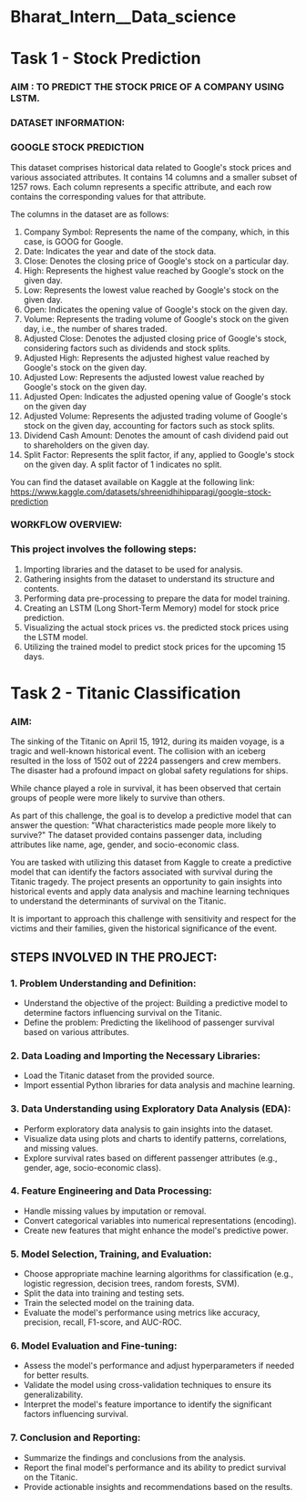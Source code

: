 # Bharat_Intern__Data_science
# Task 1 - Stock Prediction

### AIM : TO PREDICT THE STOCK PRICE OF A COMPANY USING LSTM.

### DATASET INFORMATION:


### GOOGLE STOCK PREDICTION

This dataset comprises historical data related to Google's stock prices and various associated attributes. It contains 14 columns and a smaller subset of 1257 rows. Each column represents a specific attribute, and each row contains the corresponding values for that attribute.

The columns in the dataset are as follows:

 1. Company Symbol: Represents the name of the company, which, in this case, is GOOG for Google.
 2. Date: Indicates the year and date of the stock data.
 3. Close: Denotes the closing price of Google's stock on a particular day.
 4. High: Represents the highest value reached by Google's stock on the given day. 
 5. Low: Represents the lowest value reached by Google's stock on the given day.
 6. Open: Indicates the opening value of Google's stock on the given day.
 7. Volume: Represents the trading volume of Google's stock on the given day, i.e., the number of shares traded.
 8. Adjusted Close: Denotes the adjusted closing price of Google's stock, considering factors such as dividends and stock splits.
 9. Adjusted High: Represents the adjusted highest value reached by Google's stock on the given day.
10. Adjusted Low: Represents the adjusted lowest value reached by Google's stock on the given day.
11. Adjusted Open: Indicates the adjusted opening value of Google's stock on the given day
12. Adjusted Volume: Represents the adjusted trading volume of Google's stock on the given day, accounting for factors such as stock splits.
13. Dividend Cash Amount: Denotes the amount of cash dividend paid out to shareholders on the given day.
14. Split Factor: Represents the split factor, if any, applied to Google's stock on the given day. A split factor of 1 indicates no split.

You can find the dataset available on Kaggle at the following link: https://www.kaggle.com/datasets/shreenidhihipparagi/google-stock-prediction


### WORKFLOW OVERVIEW:
### This project involves the following steps:

 1. Importing libraries and the dataset to be used for analysis.
 2. Gathering insights from the dataset to understand its structure and contents.
 3. Performing data pre-processing to prepare the data for model training.
 4. Creating an LSTM (Long Short-Term Memory) model for stock price prediction.
 5. Visualizing the actual stock prices vs. the predicted stock prices using the LSTM model.
 6. Utilizing the trained model to predict stock prices for the upcoming 15 days.



# Task 2 - Titanic Classification

### AIM:
The sinking of the Titanic on April 15, 1912, during its maiden voyage, is a tragic and well-known historical event. The collision with an iceberg resulted in the loss of 1502 out of 2224 passengers and crew members. The disaster had a profound impact on global safety regulations for ships.

While chance played a role in survival, it has been observed that certain groups of people were more likely to survive than others.

As part of this challenge, the goal is to develop a predictive model that can answer the question: "What characteristics made people more likely to survive?" The dataset provided contains passenger data, including attributes like name, age, gender, and socio-economic class.

You are tasked with utilizing this dataset from Kaggle to create a predictive model that can identify the factors associated with survival during the Titanic tragedy. The project presents an opportunity to gain insights into historical events and apply data analysis and machine learning techniques to understand the determinants of survival on the Titanic.

It is important to approach this challenge with sensitivity and respect for the victims and their families, given the historical significance of the event.



## STEPS INVOLVED IN THE PROJECT:

### 1. Problem Understanding and Definition:
   - Understand the objective of the project: Building a predictive model to determine factors influencing survival on the Titanic.
   - Define the problem: Predicting the likelihood of passenger survival based on various attributes.

### 2. Data Loading and Importing the Necessary Libraries:
   - Load the Titanic dataset from the provided source.
   - Import essential Python libraries for data analysis and machine learning.

### 3. Data Understanding using Exploratory Data Analysis (EDA):
   - Perform exploratory data analysis to gain insights into the dataset.
   - Visualize data using plots and charts to identify patterns, correlations, and missing values.
   - Explore survival rates based on different passenger attributes (e.g., gender, age, socio-economic class).

### 4. Feature Engineering and Data Processing:
   - Handle missing values by imputation or removal.
   - Convert categorical variables into numerical representations (encoding).
   - Create new features that might enhance the model's predictive power.

### 5. Model Selection, Training, and Evaluation:
   - Choose appropriate machine learning algorithms for classification (e.g., logistic regression, decision trees, random forests, SVM).
   - Split the data into training and testing sets.
   - Train the selected model on the training data.
   - Evaluate the model's performance using metrics like accuracy, precision, recall, F1-score, and AUC-ROC.

### 6. Model Evaluation and Fine-tuning:
   - Assess the model's performance and adjust hyperparameters if needed for better results.
   - Validate the model using cross-validation techniques to ensure its generalizability.
   - Interpret the model's feature importance to identify the significant factors influencing survival.

### 7. Conclusion and Reporting:
   - Summarize the findings and conclusions from the analysis.
   - Report the final model's performance and its ability to predict survival on the Titanic.
   - Provide actionable insights and recommendations based on the results.
